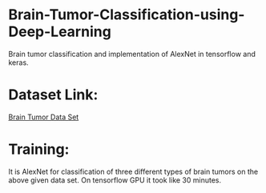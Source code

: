 # Brain-Tumor-Classification-using-Deep-Learning
Brain tumor classification and implementation of AlexNet in tensorflow and keras.
# Dataset Link:
[Brain Tumor Data Set](https://figshare.com/articles/brain_tumor_dataset/1512427)
# Training:
It is AlexNet for classification of three different types of brain tumors on the above given data set.
On tensorflow GPU it took like 30 minutes.
